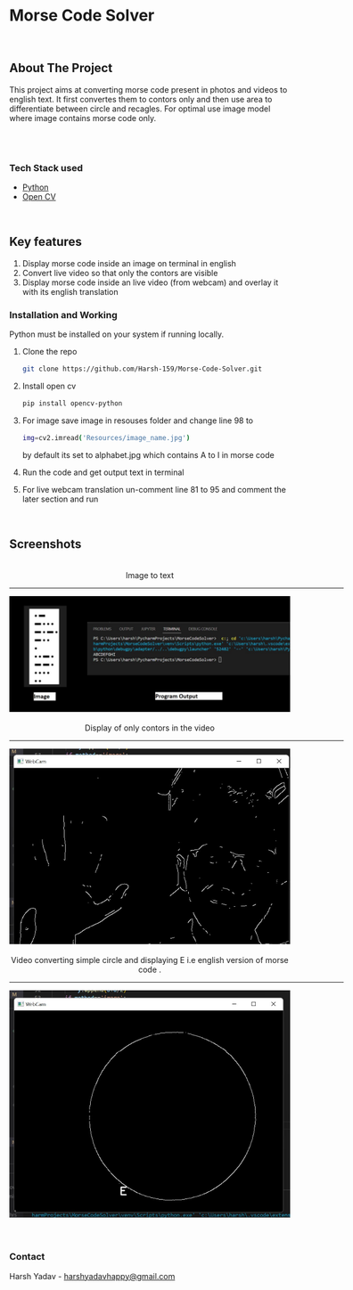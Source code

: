 # Morse Code Solver

<br/>

<!-- ABOUT THE PROJECT -->
## **About The Project**
This project aims at converting morse code present in photos and videos to english text. It first convertes them to contors only and then use area to differentiate between circle and recagles. For optimal use image model where image contains morse code only.


<br/>
<br/>


### **Tech Stack used**

* [Python](https://www.python.org/)
* [Open CV](https://opencv.org/)

<br/>

## **Key features**
1. Display morse code inside an image on terminal in english
2. Convert live video so that only the contors are visible
2. Display morse code inside an live video (from webcam) and overlay it with its english translation


### **Installation and Working**
Python must be installed on your system if running locally.

1. Clone the repo
   ```sh
   git clone https://github.com/Harsh-159/Morse-Code-Solver.git
   ```

2. Install open cv
   ```sh
   pip install opencv-python
   ```
3. For image save image in resouses folder and change line 98 to 
   ```sh
   img=cv2.imread('Resources/image_name.jpg')
   ```
   by default its set to alphabet.jpg which contains A to I in morse code
4. Run the code and get output text in terminal

5. For live webcam translation un-comment line 81 to 95 and comment the later section and run

<br/>

## **Screenshots**
<div align="center" ><br/>
Image to text<br/><hr width=600/>
  <img src="./images/image.jpg" width=600 ><br/><br/>
Display of only contors in the video<br/><hr width=600/>
  <img src="./images/contors.jpg" width=600 ><br/><br/>
Video converting simple circle and displaying E i.e english version of morse code . <br/><hr width=600/>
  <img src="./images/e.jpg" width=600 ><br/><br/>
</div>
<br/>



<!-- CONTACT -->
### **Contact**
Harsh Yadav - harshyadavhappy@gmail.com

<br/>

